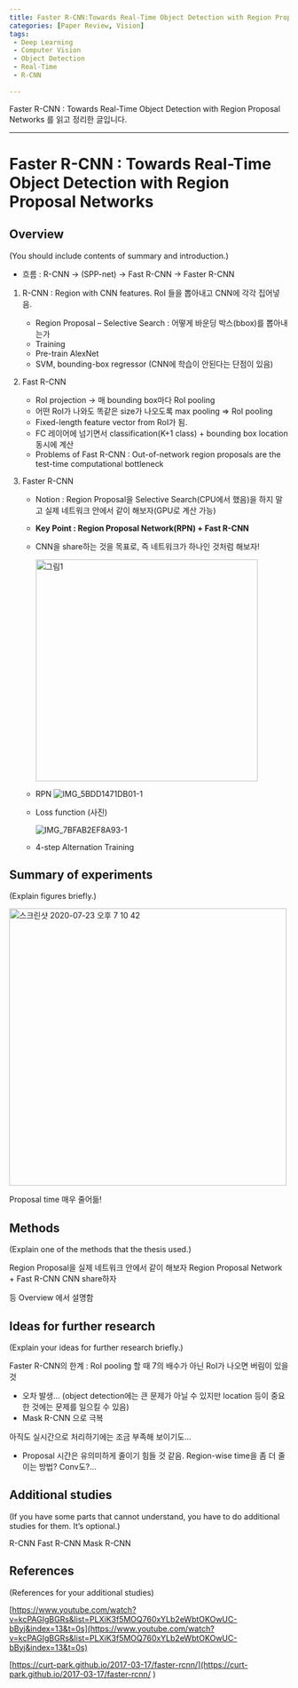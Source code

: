 ```yaml
---
title: Faster R-CNN:Towards Real-Time Object Detection with Region Proposal Networks
categories: [Paper Review, Vision]
tags: 
 - Deep Learning
 - Computer Vision
 - Object Detection
 - Real-Time
 - R-CNN
 
---
```

Faster R-CNN : Towards Real-Time Object Detection with Region Proposal Networks 를 읽고 정리한 글입니다.

---

# Faster R-CNN : Towards Real-Time Object Detection with Region Proposal Networks


## Overview
(You should include contents of summary and introduction.)


* 흐름 : R-CNN -> (SPP-net) -> Fast R-CNN -> Faster R-CNN


1. R-CNN : Region with CNN features. RoI 들을 뽑아내고 CNN에 각각 집어넣음.
    - Region Proposal – Selective Search : 어떻게 바운딩 박스(bbox)를 뽑아내는가
    - Training 
    - Pre-train AlexNet
    - SVM, bounding-box regressor (CNN에 학습이 안된다는 단점이 있음)


2. Fast R-CNN
    - RoI projection -> 매 bounding box마다 RoI pooling
    - 어떤 RoI가 나와도 똑같은 size가 나오도록 max pooling => RoI pooling
    - Fixed-length feature vector from RoI가 됨.
    - FC 레이어에 넘기면서 classification(K+1 class) + bounding box location 동시에 계산
    - Problems of Fast R-CNN : Out-of-network region proposals are the test-time computational bottleneck


3. Faster R-CNN
    - Notion : Region Proposal을 Selective Search(CPU에서 했음)을 하지 말고 실제 네트워크 안에서 같이 해보자(GPU로 계산 가능)
    - **Key Point : Region Proposal Network(RPN) + Fast R-CNN**
    


    - CNN을 share하는 것을 목표로, 즉 네트워크가 하나인 것처럼 해보자!
      
      <img width="400" alt="그림1" src="https://user-images.githubusercontent.com/48315997/88275099-c61db900-cd17-11ea-9e61-b0f44172936a.png">


    - RPN 
    ![IMG_5BDD1471DB01-1](https://user-images.githubusercontent.com/48315997/88275179-e6e60e80-cd17-11ea-9f04-8a258dc4778d.jpeg)    


    - Loss function (사진)
    
        ![IMG_7BFAB2EF8A93-1](https://user-images.githubusercontent.com/48315997/88275199-f2d1d080-cd17-11ea-8a88-53902efa4790.jpeg)
        
    - 4-step Alternation Training 

        



## Summary of experiments
(Explain figures briefly.)

<img width="500" alt="스크린샷 2020-07-23 오후 7 10 42" src="https://user-images.githubusercontent.com/48315997/88275353-39bfc600-cd18-11ea-967f-4799ddcbba59.png">



Proposal time 매우 줄어듦!


## Methods
(Explain one of the methods that the thesis used.)


Region Proposal을 실제 네트워크 안에서 같이 해보자
Region Proposal Network + Fast R-CNN 
CNN share하자 

등 Overview 에서 설명함


## Ideas for further research
(Explain your ideas for further research briefly.)


Faster R-CNN의 한계 : RoI pooling 할 때 7의 배수가 아닌 RoI가 나오면 버림이 있을 것
- 오차 발생… (object detection에는 큰 문제가 아닐 수 있지만 location 등이 중요한 것에는 문제를 일으킬 수 있음)
- Mask R-CNN 으로 극복

아직도 실시간으로 처리하기에는 조금 부족해 보이기도…
- Proposal 시간은 유의미하게 줄이기 힘들 것 같음. Region-wise time을 좀 더 줄이는 방법? Conv도?...


## Additional studies
(If you have some parts that cannot understand, you have to do additional studies for them. It’s optional.)

R-CNN
Fast R-CNN
Mask R-CNN

## References
(References for your additional studies)

[https://www.youtube.com/watch?v=kcPAGIgBGRs&list=PLXiK3f5MOQ760xYLb2eWbtOKOwUC-bByj&index=13&t=0s](https://www.youtube.com/watch?v=kcPAGIgBGRs&list=PLXiK3f5MOQ760xYLb2eWbtOKOwUC-bByj&index=13&t=0s)

[https://curt-park.github.io/2017-03-17/faster-rcnn/](https://curt-park.github.io/2017-03-17/faster-rcnn/
)


